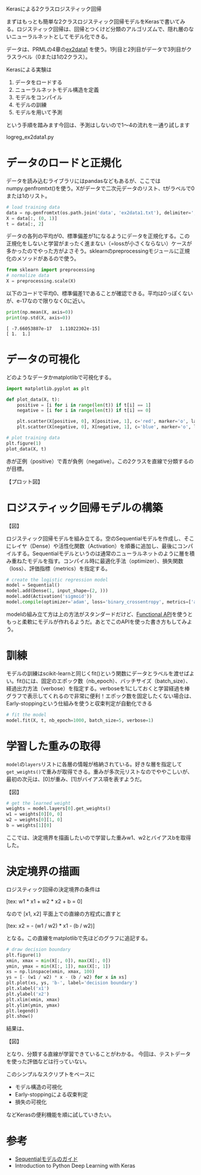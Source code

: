 Kerasによる2クラスロジスティック回帰

まずはもっとも簡単な2クラスロジスティック回帰モデルをKerasで書いてみる。ロジスティック回帰は、回帰とつくけど分類のアルゴリズムで、隠れ層のないニューラルネットとしてモデル化できる。

データは、PRMLの4章の[ex2data1](https://raw.githubusercontent.com/sylvan5/PRML/master/ch4/ex2data1.txt) を使う。1列目と2列目がデータで3列目がクラスラベル（0または1の2クラス）。

Kerasによる実験は

1. データをロードする
2. ニューラルネットモデル構造を定義
3. モデルをコンパイル
4. モデルの訓練
5. モデルを用いて予測

という手順を踏みます今回は、予測はしないので1～4の流れを一通り試します


logreg_ex2data1.py

# データのロードと正規化

データを読み込むライブラリにはpandasなどもあるが、ここではnumpy.genfromtxt()を使う。Xがデータで二次元データのリスト、tがラベルで0または1のリスト。

```python
# load training data
data = np.genfromtxt(os.path.join('data', 'ex2data1.txt'), delimiter=',')
X = data[:, (0, 1)]
t = data[:, 2]
```

データの各列の平均が0、標準偏差が1になるようにデータを正規化する。この正規化をしないと学習がまったく進まない（=lossが小さくならない）ケースが多かったのでやった方がよさそう。sklearnのpreprocessingモジュールに正規化のメソッドがあるので使う。

```python
from sklearn import preprocessing
# normalize data
X = preprocessing.scale(X)
```

以下のコードで平均0、標準偏差1であることが確認できる。平均は0っぽくないが、e-17なので限りなく0に近い。

```python
print(np.mean(X, axis=0))
print(np.std(X, axis=0))
```

```
[ -7.66053887e-17   1.11022302e-15]
[ 1.  1.]
```

# データの可視化

どのようなデータかmatplotlibで可視化する。

```python
import matplotlib.pyplot as plt

def plot_data(X, t):
    positive = [i for i in range(len(t)) if t[i] == 1]
    negative = [i for i in range(len(t)) if t[i] == 0]

    plt.scatter(X[positive, 0], X[positive, 1], c='red', marker='o', label='positive')
    plt.scatter(X[negative, 0], X[negative, 1], c='blue', marker='o', label='negative')

# plot training data
plt.figure(1)
plot_data(X, t)

```

赤が正例（positive）で青が負例（negative）。この2クラスを直線で分類するのが目標。

【プロット図】

# ロジスティック回帰モデルの構築

【図】

ロジスティック回帰モデルを組み立てる。空のSequentialモデルを作成し、そこにレイヤ（Dense）や活性化関数（Activation）を順番に追加し、最後にコンパイルする。Sequentialモデルというのは通常のニューラルネットのように層を積み重ねたモデルを指す。コンパイル時に最適化手法（optimizer）、損失関数（loss）、評価指標（metrics）を指定する。

```python
# create the logistic regression model
model = Sequential()
model.add(Dense(1, input_shape=(2, )))
model.add(Activation('sigmoid'))
model.compile(optimizer='adam', loss='binary_crossentropy', metrics=['accuracy'])
```

modelの組み立て方は上の方法がスタンダードだけど、[Functional API](https://keras.io/ja/getting-started/functional-api-guide/)を使うともっと柔軟にモデルが作れるようだ。あとでこのAPIを使った書き方もしてみよう。

# 訓練

モデルの訓練はscikit-learnと同じくfit()という関数にデータとラベルを渡せばよい。fit()には、固定のエポック数（nb_epoch）、バッチサイズ（batch_size）、経過出力方法（verbose）を指定する。verboseを1にしておくと学習経過を棒グラフで表示してくれるので非常に便利！エポック数を固定したくない場合は、Early-stoppingという仕組みを使うと収束判定が自動化できる

```python
# fit the model
model.fit(X, t, nb_epoch=1000, batch_size=5, verbose=1)
```

# 学習した重みの取得

`model`の`layers`リストに各層の情報が格納されている。好きな層を指定して`get_weights()`で重みが取得できる。重みが多次元リストなのでややこしいが、最初の次元は、[0]が重み、[1]がバイアス項を表すようだ。

【図】

```python
# get the learned weight
weights = model.layers[0].get_weights()
w1 = weights[0][0, 0]
w2 = weights[0][1, 0]
b = weights[1][0]
```

ここでは、決定境界を描画したいので学習した重みw1、w2とバイアスbを取得した。

# 決定境界の描画

ロジスティック回帰の決定境界の条件は

[tex: w1 * x1 + w2 * x2 + b = 0]

なので [x1, x2] 平面上での直線の方程式に直すと

[tex: x2 = - (w1 / w2) * x1 - (b / w2)]

となる。この直線をmatplotlibで先ほどのグラフに追記する。

```python
# draw decision boundary
plt.figure(1)
xmin, xmax = min(X[:, 0]), max(X[:, 0])
ymin, ymax = min(X[:, 1]), max(X[:, 1])
xs = np.linspace(xmin, xmax, 100)
ys = [- (w1 / w2) * x - (b / w2) for x in xs]
plt.plot(xs, ys, 'b-', label='decision boundary')
plt.xlabel('x1')
plt.ylabel('x2')
plt.xlim(xmin, xmax)
plt.ylim(ymin, ymax)
plt.legend()
plt.show()
```

結果は、

【図】

となり、分類する直線が学習できていることがわかる。
今回は、テストデータを使った評価などは行っていない。

このシンプルなスクリプトをベースに

- モデル構造の可視化
- Early-stoppingによる収束判定
- 損失の可視化

などKerasの便利機能を順に試していきたい。

# 参考

- [Sequentialモデルのガイド](https://keras.io/ja/getting-started/sequential-model-guide/)
- Introduction to Python Deep Learning with Keras
